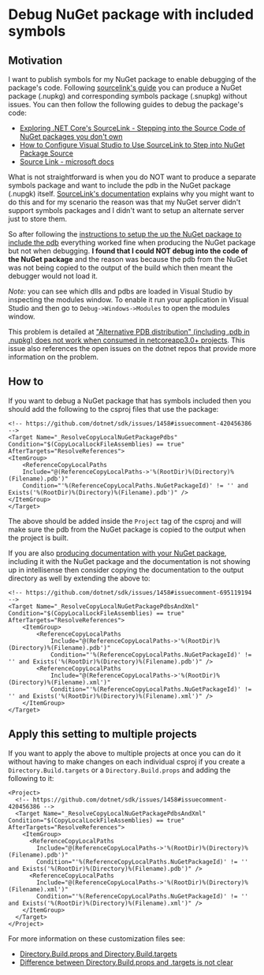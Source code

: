 ﻿# Debug NuGet package with included symbols

## Motivation

I want to publish symbols for my NuGet package to enable debugging of the package's code. Following [sourcelink's guide](https://github.com/dotnet/sourcelink) you can produce a NuGet package (.nupkg) and corresponding symbols package (.snupkg) without issues. You can then follow the following guides to debug the package's code:

- [Exploring .NET Core's SourceLink - Stepping into the Source Code of NuGet packages you don't own](https://www.hanselman.com/blog/exploring-net-cores-sourcelink-stepping-into-the-source-code-of-nuget-packages-you-dont-own)
- [How to Configure Visual Studio to Use SourceLink to Step into NuGet Package Source](https://aaronstannard.com/visual-studio-sourcelink-setup/)
- [Source Link - microsoft docs](https://docs.microsoft.com/en-us/dotnet/standard/library-guidance/sourcelink)

What is not straightforward is when you do NOT want to produce a separate symbols package and want to include the pdb in the NuGet package (.nupgk) itself. [SourceLink's documentation](https://github.com/dotnet/sourcelink#alternative-pdb-distribution) explains why you might want to do this and for my scenario the reason was that my NuGet server didn't support symbols packages and I didn't want to setup an alternate server just to store them.

So after following the [instructions to setup the up the NuGet package to include the pdb](https://github.com/dotnet/sourcelink#alternative-pdb-distribution) everything worked fine when producing the NuGet package but not when debugging. **I found that I could NOT debug into the code of the NuGet package** and the reason was because the pdb from the NuGet was not being copied to the output of the build which then meant the debugger would not load it.

*Note:* you can see which dlls and pdbs are loaded in Visual Studio by inspecting the modules window. To enable it run your application in Visual Studio and then go to `Debug->Windows->Modules` to open the modules window.

This problem is detailed at ["Alternative PDB distribution" (including .pdb in .nupkg) does not work when consumed in netcoreapp3.0+ projects](https://github.com/dotnet/sourcelink/issues/628). This issue also references the open issues on the dotnet repos that provide more information on the problem.

## How to

If you want to debug a NuGet package that has symbols included then you should add the following to the csproj files that use the package:

```
<!-- https://github.com/dotnet/sdk/issues/1458#issuecomment-420456386 -->
<Target Name="_ResolveCopyLocalNuGetPackagePdbs" Condition="$(CopyLocalLockFileAssemblies) == true" AfterTargets="ResolveReferences">
<ItemGroup>
    <ReferenceCopyLocalPaths
    Include="@(ReferenceCopyLocalPaths->'%(RootDir)%(Directory)%(Filename).pdb')"
    Condition="'%(ReferenceCopyLocalPaths.NuGetPackageId)' != '' and Exists('%(RootDir)%(Directory)%(Filename).pdb')" />
</ItemGroup>
</Target>
```

The above should be added inside the `Project` tag of the csproj and will make sure the pdb from the NuGet package is copied to the output when the project is built.

If you are also [producing documentation with your NuGet package](https://docs.microsoft.com/en-us/dotnet/csharp/codedoc), including it with the NuGet package and the documentation is not showing up in intellisense then consider copying the documentation to the output directory as well by extending the above to:

```
<!-- https://github.com/dotnet/sdk/issues/1458#issuecomment-695119194 -->
<Target Name="_ResolveCopyLocalNuGetPackagePdbsAndXml" Condition="$(CopyLocalLockFileAssemblies) == true" AfterTargets="ResolveReferences">
    <ItemGroup>
        <ReferenceCopyLocalPaths
            Include="@(ReferenceCopyLocalPaths->'%(RootDir)%(Directory)%(Filename).pdb')"
            Condition="'%(ReferenceCopyLocalPaths.NuGetPackageId)' != '' and Exists('%(RootDir)%(Directory)%(Filename).pdb')" />
        <ReferenceCopyLocalPaths
            Include="@(ReferenceCopyLocalPaths->'%(RootDir)%(Directory)%(Filename).xml')"
            Condition="'%(ReferenceCopyLocalPaths.NuGetPackageId)' != '' and Exists('%(RootDir)%(Directory)%(Filename).xml')" />
    </ItemGroup>
</Target>
```

## Apply this setting to multiple projects

If you want to apply the above to multiple projects at once you can do it without having to make changes on each individual csproj if you create a `Directory.Build.targets` or a `Directory.Build.props` and adding the following to it:

```
<Project>
  <!-- https://github.com/dotnet/sdk/issues/1458#issuecomment-420456386 -->
  <Target Name="_ResolveCopyLocalNuGetPackagePdbsAndXml" Condition="$(CopyLocalLockFileAssemblies) == true" AfterTargets="ResolveReferences">
    <ItemGroup>
      <ReferenceCopyLocalPaths
        Include="@(ReferenceCopyLocalPaths->'%(RootDir)%(Directory)%(Filename).pdb')"
        Condition="'%(ReferenceCopyLocalPaths.NuGetPackageId)' != '' and Exists('%(RootDir)%(Directory)%(Filename).pdb')" />
      <ReferenceCopyLocalPaths
        Include="@(ReferenceCopyLocalPaths->'%(RootDir)%(Directory)%(Filename).xml')"
        Condition="'%(ReferenceCopyLocalPaths.NuGetPackageId)' != '' and Exists('%(RootDir)%(Directory)%(Filename).xml')" />
    </ItemGroup>
  </Target>
</Project>
```

For more information on these customization files see:

- [Directory.Build.props and Directory.Build.targets](https://docs.microsoft.com/en-us/visualstudio/msbuild/customize-your-build?view=vs-2019#directorybuildprops-and-directorybuildtargets)
- [Difference between Directory.Build.props and .targets is not clear](https://github.com/MicrosoftDocs/visualstudio-docs/issues/2774#issuecomment-489685855)

